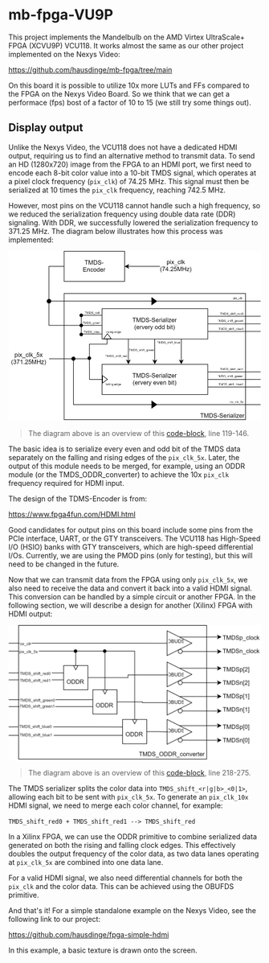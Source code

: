 # mb-fpga-VU9P

This project implements the Mandelbulb on the AMD Virtex UltraScale+ FPGA (XCVU9P) VCU118. It works almost the same as our other project implemented on the Nexys Video: 

https://github.com/hausdinge/mb-fpga/tree/main

On this board it is possible to utilize 10x more LUTs and FFs compared to the FPGA on the Nexys Video Board. So we think that we can get a performace (fps) bost of a factor of 10 to 15 (we still try some things out).

## Display output

Unlike the Nexys Video, the VCU118 does not have a dedicated HDMI output, requiring us to find an alternative method to transmit data. To send an HD (1280x720) image from the FPGA to an HDMI port, we first need to encode each 8-bit color value into a 10-bit TMDS signal, which operates at a pixel clock frequency (`pix_clk`) of 74.25 MHz. This signal must then be serialized at 10 times the `pix_clk` frequency, reaching 742.5 MHz. 

However, most pins on the VCU118 cannot handle such a high frequency, so we reduced the serialization frequency using double data rate (DDR) signaling. With DDR, we successfully lowered the serialization frequency to 371.25 MHz. The diagram below illustrates how this process was implemented:

![img-TMDS-Serializer](https://raw.githubusercontent.com/hausdinge/mb-fpga-VU9P/refs/heads/main/assets/serializer.svg)

> The diagram above is an overview of this [code-block]( https://github.com/hausdinge/mb-fpga-VU9P/blob/main/MandelbulbVU9P/MandelbulbVU9P.srcs/sources_1/new/top_display.sv), line 119-146.

The basic idea is to serialize every even and odd bit of the TMDS data separately on the falling and rising edges of the `pix_clk_5x`. Later, the output of this module needs to be merged, for example, using an ODDR module (or the TMDS_ODDR_converter) to achieve the 10x `pix_clk` frequency required for HDMI input.

The design of the TDMS-Encoder is from:

https://www.fpga4fun.com/HDMI.html

Good candidates for output pins on this board include some pins from the PCIe interface, UART, or the GTY transceivers. The VCU118 has High-Speed I/O (HSIO) banks with GTY transceivers, which are high-speed differential I/Os. Currently, we are using the PMOD pins (only for testing), but this will need to be changed in the future.

Now that we can transmit data from the FPGA using only `pix_clk_5x`, we also need to receive the data and convert it back into a valid HDMI signal. This conversion can be handled by a simple circuit or another FPGA. In the following section, we will describe a design for another (Xilinx) FPGA with HDMI output:

![img-TMDS-ODDR-Converter](https://raw.githubusercontent.com/hausdinge/mb-fpga-VU9P/refs/heads/main/assets/toc.svg)

> The diagram above is an overview of this [code-block]( https://github.com/hausdinge/mb-fpga-VU9P/blob/main/MandelbulbVU9P/MandelbulbVU9P.srcs/sources_1/new/top_display.sv), line 218-275.

The TMDS serializer splits the color data into `TMDS_shift_<r|g|b>_<0|1>`, allowing each bit to be sent with `pix_clk_5x`. To generate an `pix_clk_10x` HDMI signal, we need to merge each color channel, for example:

`TMDS_shift_red0 + TMDS_shift_red1 --> TMDS_shift_red`

In a Xilinx FPGA, we can use the ODDR primitive to combine serialized data generated on both the rising and falling clock edges. This effectively doubles the output frequency of the color data, as two data lanes operating at `pix_clk_5x` are combined into one data lane.

For a valid HDMI signal, we also need differential channels for both the `pix_clk` and the color data. This can be achieved using the OBUFDS primitive.

And that's it! For a simple standalone example on the Nexys Video, see the following link to our project:

https://github.com/hausdinge/fpga-simple-hdmi

In this example, a basic texture is drawn onto the screen.